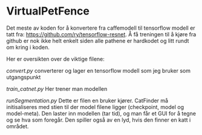 # VirtualPetFence

Det meste av koden for å konvertere fra caffemodell til tensorflow modell er tatt fra: https://github.com/ry/tensorflow-resnet.
Å få treningen til å kjøre fra github er nok ikke helt enkelt siden alle pathene er hardkodet og litt rundt om kring i koden.


Her er oversikten over de viktige filene:

*convert.py* converterer og lager en tensorflow modell som jeg bruker som utgangspunkt

*train_catnet.py* Her trener man modellen

*runSegmentation.py* Dette er filen en bruker kjører. CatFinder må initisaliseres med stien til der model filene ligger
 (checkpoint, model og model-meta). Den laster inn modellen (tar tid), og man får et GUI for å tegne
og se hva som foregår. Den spiller også av en lyd, hvis den finner en katt i området.